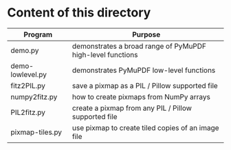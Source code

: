# Content of this directory

Program | Purpose
------- | -------
demo.py | demonstrates a broad range of PyMuPDF high-level functions
demo-lowlevel.py | demonstrates PyMuPDF low-level functions
fitz2PIL.py | save a pixmap as a PIL / Pillow supported file
numpy2fitz.py | how to create pixmaps from NumPy arrays
PIL2fitz.py | create a pixmap from any PIL / Pillow supported file
pixmap-tiles.py | use pixmap to create tiled copies of an image file
